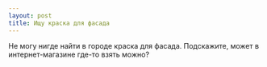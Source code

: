 ```yaml
---
layout: post 
title: Ищу краска для фасада 
--- 
```

Не могу нигде найти в городе краска для фасада. Подскажите, может в интернет-магазине где-то взять можно?